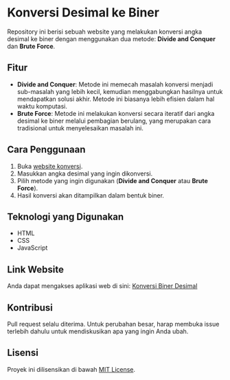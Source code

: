 # Konversi Desimal ke Biner

Repository ini berisi sebuah website yang melakukan konversi angka desimal ke biner dengan menggunakan dua metode: **Divide and Conquer** dan **Brute Force**.

## Fitur

- **Divide and Conquer**: Metode ini memecah masalah konversi menjadi sub-masalah yang lebih kecil, kemudian menggabungkan hasilnya untuk mendapatkan solusi akhir. Metode ini biasanya lebih efisien dalam hal waktu komputasi.
- **Brute Force**: Metode ini melakukan konversi secara iteratif dari angka desimal ke biner melalui pembagian berulang, yang merupakan cara tradisional untuk menyelesaikan masalah ini.

## Cara Penggunaan

1. Buka [website konversi](https://faustaakbar.github.io/KonversiBinerDesimal/).
2. Masukkan angka desimal yang ingin dikonversi.
3. Pilih metode yang ingin digunakan (**Divide and Conquer** atau **Brute Force**).
4. Hasil konversi akan ditampilkan dalam bentuk biner.

## Teknologi yang Digunakan

- HTML
- CSS
- JavaScript

## Link Website

Anda dapat mengakses aplikasi web di sini: [Konversi Biner Desimal](https://faustaakbar.github.io/KonversiBinerDesimal/)

## Kontribusi

Pull request selalu diterima. Untuk perubahan besar, harap membuka issue terlebih dahulu untuk mendiskusikan apa yang ingin Anda ubah.

## Lisensi

Proyek ini dilisensikan di bawah [MIT License](LICENSE).
